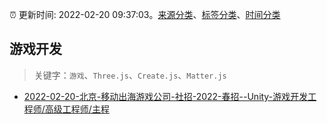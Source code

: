 :alarm_clock: 更新时间: 2022-02-20 09:37:03。[来源分类](../README.md)、[标签分类](../TAGS.md)、[时间分类](../TIMELINE.md)

## 游戏开发


> 关键字：`游戏`、`Three.js`、`Create.js`、`Matter.js`



- [2022-02-20-北京-移动出海游戏公司-社招-2022-春招--Unity-游戏开发工程师/高级工程师/主程](https://www.v2ex.com/t/835171) 
